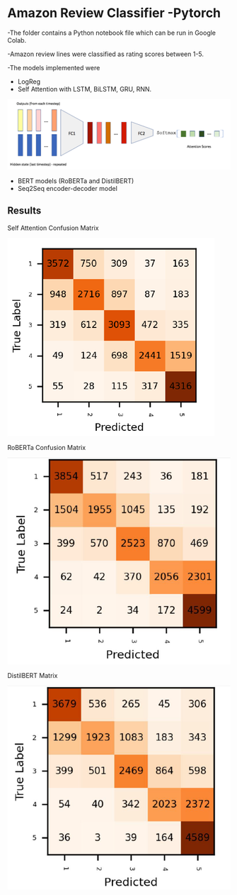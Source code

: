 # Amazon Review Classifier -Pytorch

-The folder contains a Python notebook file which can be run in Google Colab.

-Amazon review lines were classified as rating scores between 1-5.

-The models implemented were
  - LogReg
  - Self Attention with LSTM, BiLSTM, GRU, RNN.
  
  
  ![](Self.png)
  


  
  
  - BERT models (RoBERTa and DistilBERT)
  - Seq2Seq encoder-decoder model 
  
  
  
  
## Results
  
  
  Self Attention Confusion Matrix 
  
  
  ![](confself.PNG) 
  
  
  RoBERTa Confusion Matrix 
  
  
  ![](roberta.PNG) 
  
  
  DistilBERT Matrix 
  
  
  ![](distilbert.PNG)
  
  

  
  
